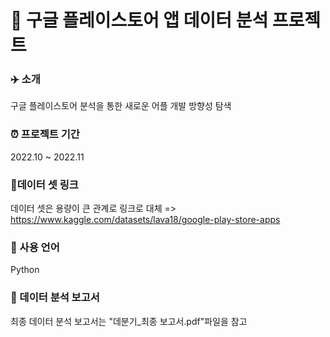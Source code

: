 # 👊 구글 플레이스토어 앱 데이터 분석 프로젝트

### ✈️ 소개
구글 플레이스토어 분석을 통한 새로운 어플 개발 방향성 탐색

### ⏰ 프로젝트 기간
2022.10 ~ 2022.11

### 🔗데이터 셋 링크
데이터 셋은 용량이 큰 관계로 링크로 대체 => 
https://www.kaggle.com/datasets/lava18/google-play-store-apps

### 📌 사용 언어
Python

### 📃 데이터 분석 보고서
최종 데이터 분석 보고서는 "데분기_최종 보고서.pdf"파일을 참고
